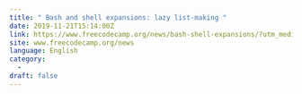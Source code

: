 ```yaml
---
title: " Bash and shell expansions: lazy list-making "
date: 2019-11-21T15:14:00Z
link: https://www.freecodecamp.org/news/bash-shell-expansions/?utm_medium=RSS&utm_source=news.12bit.vn
site: www.freecodecamp.org/news
language: English
category:
  -   
draft: false
---
```

